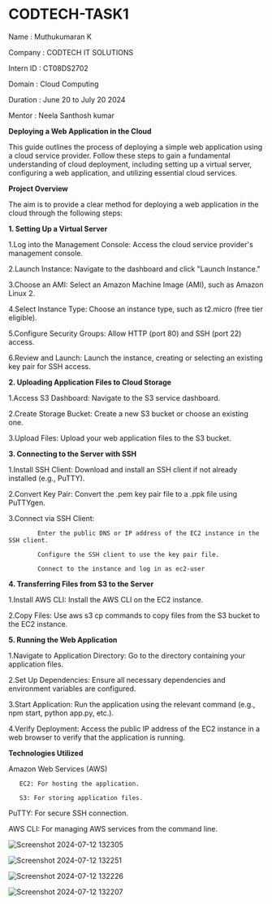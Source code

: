 # CODTECH-TASK1

Name : Muthukumaran K

Company : CODTECH IT SOLUTIONS

Intern ID : CT08DS2702

Domain : Cloud Computing

Duration : June 20 to July 20 2024

Mentor : Neela Santhosh kumar

**Deploying a Web Application in the Cloud**

This guide outlines the process of deploying a simple web application using a cloud service provider. Follow these steps to gain a fundamental understanding of cloud deployment, including setting up a virtual server, configuring a web application, and utilizing essential cloud services.

**Project Overview**

The aim is to provide a clear method for deploying a web application in the cloud through the following steps:


**1. Setting Up a Virtual Server**

1.Log into the Management Console: Access the cloud service provider's management console.

2.Launch Instance: Navigate to the dashboard and click "Launch Instance."

3.Choose an AMI: Select an Amazon Machine Image (AMI), such as Amazon Linux 2.

4.Select Instance Type: Choose an instance type, such as t2.micro (free tier eligible).

5.Configure Security Groups: Allow HTTP (port 80) and SSH (port 22) access.

6.Review and Launch: Launch the instance, creating or selecting an existing key pair for SSH access.



**2. Uploading Application Files to Cloud Storage**

1.Access S3 Dashboard: Navigate to the S3 service dashboard.

2.Create Storage Bucket: Create a new S3 bucket or choose an existing one.

3.Upload Files: Upload your web application files to the S3 bucket.

**3. Connecting to the Server with SSH**

1.Install SSH Client: Download and install an SSH client if not already installed (e.g., PuTTY).

2.Convert Key Pair: Convert the .pem key pair file to a .ppk file using PuTTYgen.

3.Connect via SSH Client:
            
            Enter the public DNS or IP address of the EC2 instance in the SSH client.
            
            Configure the SSH client to use the key pair file.
             
            Connect to the instance and log in as ec2-user

**4. Transferring Files from S3 to the Server**

1.Install AWS CLI: Install the AWS CLI on the EC2 instance.

2.Copy Files: Use aws s3 cp commands to copy files from the S3 bucket to the EC2 instance.

**5. Running the Web Application**

1.Navigate to Application Directory: Go to the directory containing your application files.

2.Set Up Dependencies: Ensure all necessary dependencies and environment variables are configured.

3.Start Application: Run the application using the relevant command (e.g., npm start, python app.py, etc.).

4.Verify Deployment: Access the public IP address of the EC2 instance in a web browser to verify that the application is running.

**Technologies Utilized**

Amazon Web Services (AWS)

       EC2: For hosting the application.
       
       S3: For storing application files.
       
PuTTY: For secure SSH connection.

AWS CLI: For managing AWS services from the command line.

![Screenshot 2024-07-12 132305](https://github.com/user-attachments/assets/b5e11247-63ea-4557-b882-9b4892ee1dd5)

![Screenshot 2024-07-12 132251](https://github.com/user-attachments/assets/9871e56e-bf2a-4d71-beef-3869f9dfe39e)

![Screenshot 2024-07-12 132226](https://github.com/user-attachments/assets/6d57686b-7f2d-48f3-b67e-5e9897973f20)

![Screenshot 2024-07-12 132207](https://github.com/user-attachments/assets/92ab2b07-1361-4782-872d-0289f5b61284)
